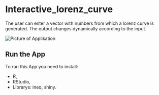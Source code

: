 # Interactive_lorenz_curve

The user can enter a vector with numbers from which a lorenz curve is generated. The output changes dynamically according to the input.

![Picture of Applikation](https://github.com/Livruen/Interactive_lorenz_curve/issues/1)

Run the App
-------------

To run this App you need to install:
- R, 
- RStudio,
- Librarys: ineq, shiny.
